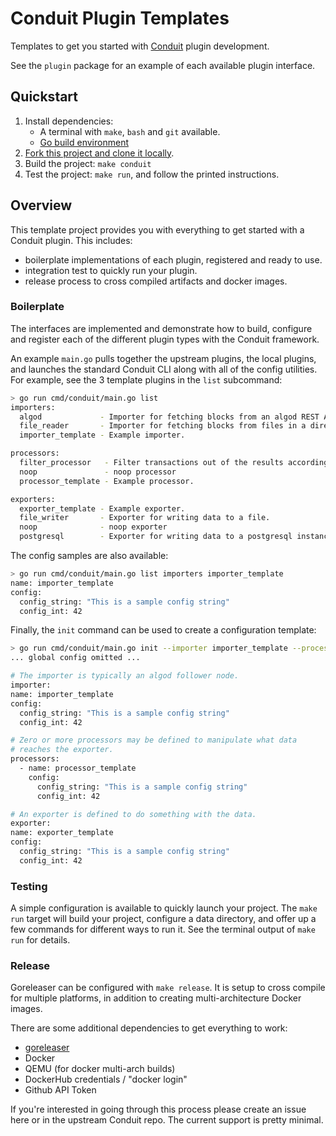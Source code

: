 # Conduit Plugin Templates

Templates to get you started with [Conduit](https://github.com/algorand/conduit) plugin development.

See the `plugin` package for an example of each available plugin interface.

## Quickstart

1. Install dependencies:
    * A terminal with `make`, `bash` and `git` available.
    * [Go build environment](https://go.dev/doc/install)
2. [Fork this project and clone it locally](https://docs.github.com/en/get-started/quickstart/fork-a-repo).
3. Build the project: `make conduit`
4. Test the project: `make run`, and follow the printed instructions.

## Overview

This template project provides you with everything to get started with a
Conduit plugin. This includes:
* boilerplate implementations of each plugin, registered and ready to use.
* integration test to quickly run your plugin.
* release process to cross compiled artifacts and docker images.

### Boilerplate

The interfaces are implemented and demonstrate how to build, configure and
register each of the different plugin types with the Conduit framework.

An example `main.go` pulls together the upstream plugins, the local plugins,
and launches the standard Conduit CLI along with all of the config utilities.
For example, see the 3 template plugins in the `list` subcommand:
```bash
> go run cmd/conduit/main.go list
importers:
  algod             - Importer for fetching blocks from an algod REST API.
  file_reader       - Importer for fetching blocks from files in a directory created by the 'file_writer' plugin.
  importer_template - Example importer.

processors:
  filter_processor   - Filter transactions out of the results according to a configurable pattern.
  noop               - noop processor
  processor_template - Example processor.

exporters:
  exporter_template - Example exporter.
  file_writer       - Exporter for writing data to a file.
  noop              - noop exporter
  postgresql        - Exporter for writing data to a postgresql instance.
```

The config samples are also available:
```bash
> go run cmd/conduit/main.go list importers importer_template
name: importer_template
config:
  config_string: "This is a sample config string"
  config_int: 42
```

Finally, the `init` command can be used to create a configuration template:
```bash
> go run cmd/conduit/main.go init --importer importer_template --processors processor_template --exporter exporter_template
... global config omitted ...

# The importer is typically an algod follower node.
importer:
name: importer_template
config:
  config_string: "This is a sample config string"
  config_int: 42

# Zero or more processors may be defined to manipulate what data
# reaches the exporter.
processors:
  - name: processor_template
    config:
      config_string: "This is a sample config string"
      config_int: 42

# An exporter is defined to do something with the data.
exporter:
name: exporter_template
config:
  config_string: "This is a sample config string"
  config_int: 42
```

### Testing

A simple configuration is available to quickly launch your project. The
`make run` target will build your project, configure a data directory, and
offer up a few commands for different ways to run it. See the terminal output
of `make run` for details.

### Release

Goreleaser can be configured with `make release`. It is setup to cross compile
for multiple platforms, in addition to creating multi-architecture Docker
images.

There are some additional dependencies to get everything to work:
* [goreleaser](https://goreleaser.com/install/)
* Docker
* QEMU (for docker multi-arch builds)
* DockerHub credentials / "docker login"
* Github API Token

If you're interested in going through this process please create an issue here
or in the upstream Conduit repo. The current support is pretty minimal.

